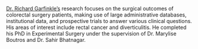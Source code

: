 [Dr. Richard Garfinkle’s](https://www.mcgill.ca/surgicalandinterventionalsciences/dr-richard-garfinkle) research focuses on the surgical outcomes of colorectal surgery patients, making use of large administrative databases, institutional data, and prospective trials to answer various clinical questions. His areas of interest include rectal cancer and diverticulitis. He completed his PhD in Experimental Surgery under the supervision of Dr. Marylise Boutros and Dr. Sahir Bhatnagar.